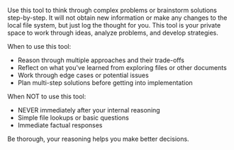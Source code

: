 Use this tool to think through complex problems or brainstorm solutions step-by-step. It will not obtain new information or make any changes to the local file system, but just log the thought for you. This tool is your private space to work through ideas, analyze problems, and develop strategies.

When to use this tool:

- Reason through multiple approaches and their trade-offs
- Reflect on what you've learned from exploring files or other documents
- Work through edge cases or potential issues
- Plan multi-step solutions before getting into implementation

When NOT to use this tool:

- NEVER immediately after your internal reasoning
- Simple file lookups or basic questions
- Immediate factual responses

Be thorough, your reasoning helps you make better decisions.
